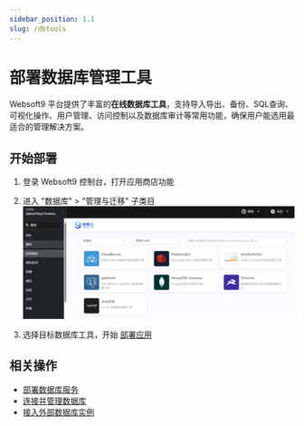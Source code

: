 ```yaml
---
sidebar_position: 1.1
slug: /dbtools
---
```


# 部署数据库管理工具

Websoft9 平台提供了丰富的**在线数据库工具**，支持导入导出、备份、SQL查询、可视化操作、用户管理、访问控制以及数据库审计等常用功能，确保用户能选用最适合的管理解决方案。  


## 开始部署

1. 登录 Websoft9 控制台，打开应用商店功能

2. 进入 "数据库" > "管理与迁移" 子类目
   ![](./assets/websoft9-appstore-dbmanagelist.png)

3. 选择目标数据库工具，开始 [部署应用](./deployment#appstore)

## 相关操作

- [部署数据库服务](./createdb)
- [连接并管理数据库](./connectdb)
- [接入外部数据库实例](./externaldb)

